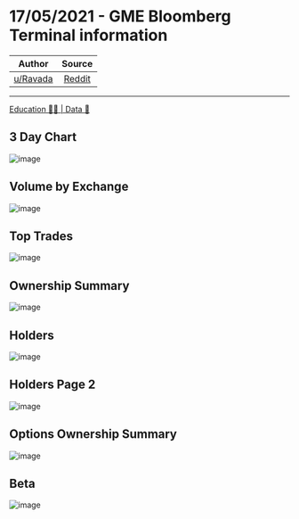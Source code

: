 17/05/2021 - GME Bloomberg Terminal information
===============================================

| Author       | Source       | 
| :-------------: |:-------------:|
|  [u/Ravada](https://www.reddit.com/user/Ravada/) | [Reddit](https://www.reddit.com/r/Superstonk/comments/ner38d/17052021_gme_bloomberg_terminal_information/) | 

---

[Education 👨‍🏫 | Data 🔢](https://www.reddit.com/r/Superstonk/search?q=flair_name%3A%22Education%20%F0%9F%91%A8%E2%80%8D%F0%9F%8F%AB%20%7C%20Data%20%F0%9F%94%A2%22&restrict_sr=1)

## 3 Day Chart
![image](https://user-images.githubusercontent.com/82035192/128183487-d5348db2-dcee-40e1-ac66-2f42c170fc04.png)

## Volume by Exchange
![image](https://user-images.githubusercontent.com/82035192/128183879-a59fbe0a-ad38-4c2e-9588-ed9c5d5f6add.png)

## Top Trades
![image](https://user-images.githubusercontent.com/82035192/128183898-3054adb4-1ea8-4165-9a20-a93eca806eee.png)

## Ownership Summary
![image](https://user-images.githubusercontent.com/82035192/128183911-c8ee1904-7f78-4d9c-8dbe-06f15cf3ed58.png)

## Holders
![image](https://user-images.githubusercontent.com/82035192/128183931-8a189979-2af3-4a5c-a0e1-b67254ed942c.png)


## Holders Page 2
![image](https://user-images.githubusercontent.com/82035192/128183937-88d13edb-be7b-4723-a1fa-f62f5b6ab6f0.png)


## Options Ownership Summary 
![image](https://user-images.githubusercontent.com/82035192/128183947-aed92f62-fbb2-4efe-a81c-cf691bb379af.png)

## Beta 
![image](https://user-images.githubusercontent.com/82035192/128183968-77601550-604b-42de-818e-0265513b3a3d.png)


